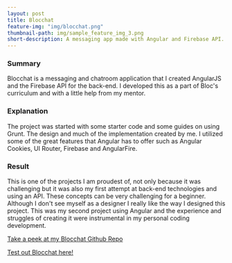 ```yaml
---
layout: post
title: Blocchat
feature-img: "img/blocchat.png"
thumbnail-path: img/sample_feature_img_3.png
short-description: A messaging app made with Angular and Firebase API.
---
```


### Summary
Blocchat is a messaging and chatroom application that I created AngularJS and the Firebase API for the back-end. I developed this as a part of Bloc's curriculum and with a little help from my mentor.

### Explanation
The project was started with some starter code and some guides on using Grunt. The design and much of the implementation created by me. I utilized some of the great features that Angular has to offer such as Angular Cookies, UI Router, Firebase and AngularFire.

### Result
This is one of the projects I am proudest of, not only because it was challenging but it was also my first attempt at back-end technologies and using an API. These concepts can be very challenging for a beginner. Although I don't see myself as a designer I really like the way I designed this project. This was my second project using Angular and the experience and struggles of creating it were instrumental in my personal coding development.

[Take a peek at my Blocchat Github Repo](https://github.com/alpeterson24/bloc-chat)

[Test out Blocchat here!](http://typesetter-colin-31387.netlify.com/)
